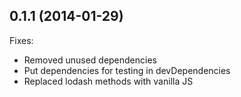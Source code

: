 ## 0.1.1 (2014-01-29)

Fixes:

- Removed unused dependencies
- Put dependencies for testing in devDependencies
- Replaced lodash methods with vanilla JS
